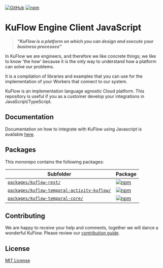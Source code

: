 [![GitHub](https://img.shields.io/github/license/kuflow/kuflow-sdk-js?label=License&style=flat-square)](https://github.com/kuflow/kuflow-sdk-js/blob/master/LICENSE)
[![npm](https://img.shields.io/npm/v/@kuflow/kuflow-rest?style=flat-square)](https://www.npmjs.com/search?q=author%3Akuflow-org)

# KuFlow Engine Client JavaScript

> **_"KuFlow is a platform on which you can design and execute your business processes"_**

In KuFlow we are engineers, and therefore we like concrete things; we like to know 'the how' because it is the only way to understand how a platform can solve our problems.

It is a compilation of libraries and examples that you can use for the implementation of your Workers that connect to our system.

KuFlow is an implementation language agnostic Cloud platform. This repository is useful if you as a customer develop your integrations in JavaScript/TypeScript.

## Documentation

Documentation on how to integrate with KuFlow using Javascript is available [here](http://localhost:3000/developers/client-integration-temporal?sdk-selected=typescript).

## Packages

This monorepo contains the following packages:

| Subfolder                                                                                | Package                                                                                                                                                                                                               |
| ---------------------------------------------------------------------------------------- | --------------------------------------------------------------------------------------------------------------------------------------------------------------------------------------------------------------------- |
| [`packages/kuflow-rest/`](packages/kuflow-rest/)                                         | [![npm](https://img.shields.io/npm/v/@kuflow/kuflow-rest?style=flat-square&label=@kuflow/kuflow-rest)](https://www.npmjs.com/package/@kuflow/kuflow-rest)                                                             |
| [`packages/kuflow-temporal-activity-kuflow/`](packages/kuflow-temporal-activity-kuflow/) | [![npm](https://img.shields.io/npm/v/@kuflow/kuflow-temporal-activity-kuflow?style=flat-square&label=@kuflow/kuflow-temporal-activity-kuflow)](https://www.npmjs.com/package/@kuflow/kuflow-temporal-activity-kuflow) |
| [`packages/kuflow-temporal-core/`](packages/kuflow-temporal-core/)                       | [![npm](https://img.shields.io/npm/v/@kuflow/kuflow-temporal-core?style=flat-square&label=@kuflow/kuflow-temporal-core)](https://www.npmjs.com/package/@kuflow/kuflow-temporal-core)                                  |

## Contributing

We are happy to receive your help and comments, together we will dance a wonderful KuFlow. 
Please review our [contribution guide](https://raw.githubusercontent.com/kuflow/kuflow-engine-client-js/main/CONTRIBUTING.md).

## License

[MIT License](https://raw.githubusercontent.com/kuflow/kuflow-engine-client-js/main/LICENSE)
